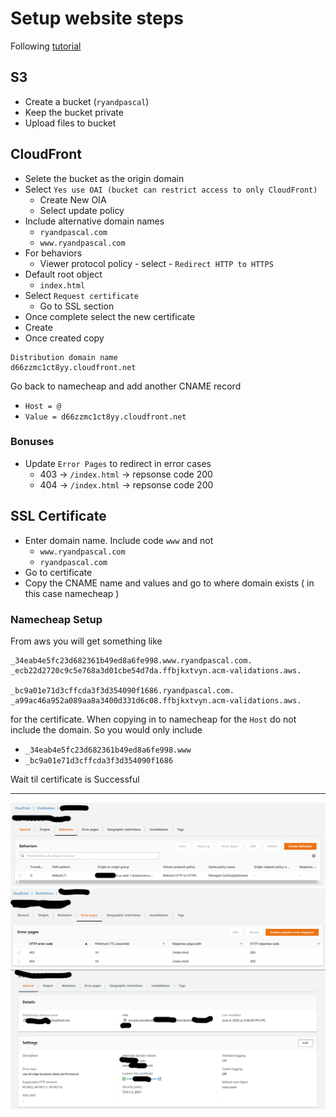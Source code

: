 # Setup website steps

Following [tutorial](https://aws.amazon.com/premiumsupport/knowledge-center/cloudfront-serve-static-website/)

## S3
- Create a bucket (`ryandpascal`)
- Keep the bucket private
- Upload files to bucket

## CloudFront

- Selete the bucket as the origin domain
- Select `Yes use OAI (bucket can restrict access to only CloudFront)`
  - Create New OIA
  - Select update policy
- Include alternative domain names
  - `ryandpascal.com`
  - `www.ryandpascal.com`
- For behaviors
  - Viewer protocol policy - select - `Redirect HTTP to HTTPS`
- Default root object
  - `index.html`
- Select `Request certificate`
  - Go to SSL section
- Once complete select the new certificate
- Create
- Once created copy
``` 
Distribution domain name
d66zzmc1ct8yy.cloudfront.net
```
Go back to namecheap and add another CNAME record
- `Host = @ `
- `Value = d66zzmc1ct8yy.cloudfront.net`

### Bonuses
- Update `Error Pages` to redirect in error cases
  - 403 -> `/index.html` -> repsonse code 200
  - 404 -> `/index.html` -> repsonse code 200

## SSL Certificate
- Enter domain name. Include code `www` and not
  - `www.ryandpascal.com`
  - `ryandpascal.com`
- Go to certificate
- Copy the CNAME name and values and go to where domain exists ( in this case namecheap )

### Namecheap Setup
From aws you will get something like 
```
_34eab4e5fc23d682361b49ed8a6fe998.www.ryandpascal.com.
_ecb22d2720c9c5e768a3d01cbe54d7da.ffbjkxtvyn.acm-validations.aws.

_bc9a01e71d3cffcda3f3d354090f1686.ryandpascal.com.
_a99ac46a952a089aa8a3400d331d6c08.ffbjkxtvyn.acm-validations.aws.
```
for the certificate. 
When copying in to namecheap for the `Host` do not include the domain. So you would only include 
- `_34eab4e5fc23d682361b49ed8a6fe998.www`
- `_bc9a01e71d3cffcda3f3d354090f1686`

Wait til certificate is Successful

---

![/images/cloudfront working](./images/cloudfront%20working%20behavior.png)
![/images/cloudfront working](./images/cloudfront%20working%20error%20pages.png)
![/images/cloudfront working](./images/cloudfront%20working.png)